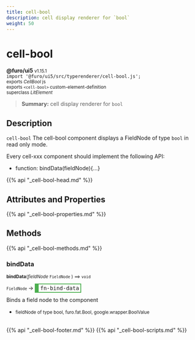 ```yaml
---
title: cell-bool
description: cell display renderer for `bool`
weight: 50
---
```


# cell-bool
**@furo/ui5** <small>v1.15.1</small>
<br>`import '@furo/ui5/src/typerenderer/cell-bool.js';`<small>
<br>exports *CellBool* js
<br>exports `<cell-bool>` custom-element-definition
<br>superclass *LitElement*</small>

> **Summary:** cell display renderer for `bool`

## Description

`cell-bool`
The cell-bool component displays a FieldNode of type `bool` in read only mode.

Every cell-xxx component should implement the following API:
- function: bindData(fieldNode){...}

{{% api "_cell-bool-head.md" %}}

## Attributes and Properties
{{% api "_cell-bool-properties.md" %}}





## Methods
{{% api "_cell-bool-methods.md" %}}


### **bindData**
<small>**bindData**(*fieldNode* `FieldNode` ) ⟹ `void`</small>

<small>`FieldNode` </small> →
<span  style="border-width:2px 2px 2px 10px; border-style: solid;border-color:  rgb(76, 175, 80);font-family:monospace; padding:2px 4px;">fn-bind-data</span>

Binds a field node to the component

- <small>fieldNode of type bool, furo.fat.Bool, google.wrapper.BoolValue</small>
<br><br>





{{% api "_cell-bool-footer.md" %}}
{{% api "_cell-bool-scripts.md" %}}
